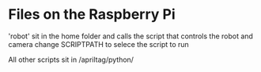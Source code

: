 # Files on the Raspberry Pi

'robot' sit in the home folder and calls the script that controls the robot and camera
      change SCRIPTPATH to selece the script to run
      
 All other scripts sit in /apriltag/python/     

